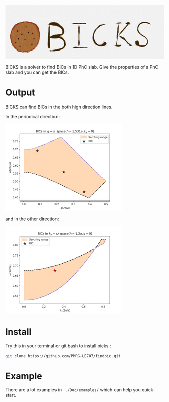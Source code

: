 ![avatar](./Doc/figures/logo_1.jpeg)

BICKS is a solver to find BICs in 1D PhC slab. Give the properties of a PhC slab and you can get the BICs. 

# Output  

BICKS can find BICs in the both high direction lines. 

In the periodical direction:

<img src="./Doc/figures/bic_q.png" alt="bic_ky" style="zoom:36%;" />

and in the other direction:

<img src="./Doc/figures/bic_ky.png" alt="bic_ky" style="zoom:36%;" />

# Install

Try this in your terminal or git bash to install bicks :

```zsh
git clone https://github.com/PMRG-LE707/findbic.git
```

# Example

There are a lot examples in ``` ./Doc/examples/``` which can help you quick-start.







 


